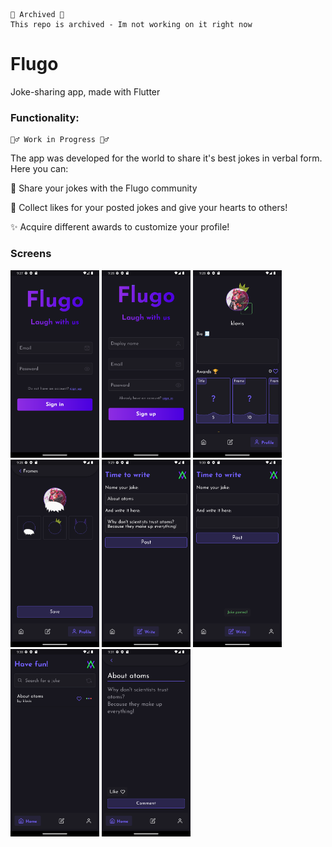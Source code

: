 ```
📕 Archived 📕
This repo is archived - Im not working on it right now 
```

# Flugo

Joke-sharing app, made with Flutter

### Functionality:

```
👷‍♂️ Work in Progress 👷‍♂️
```

The app was developed for the world to share it's best jokes in verbal form. Here you can:

🤣 Share your jokes with the Flugo community

💖 Collect likes for your posted jokes and give your hearts to others!

✨ Acquire different awards to customize your profile!

### Screens

<img src="showcase/screenshots/1.png" height="300em" /> <img src="showcase/screenshots/2.png" height="300em" />
<img src="showcase/screenshots/3.png" height="300em" />
<img src="showcase/screenshots/4.png" height="300em" />
<img src="showcase/screenshots/5.png" height="300em" />
<img src="showcase/screenshots/6.png" height="300em" />
<img src="showcase/screenshots/7.png" height="300em" />
<img src="showcase/screenshots/8.png" height="300em" />
